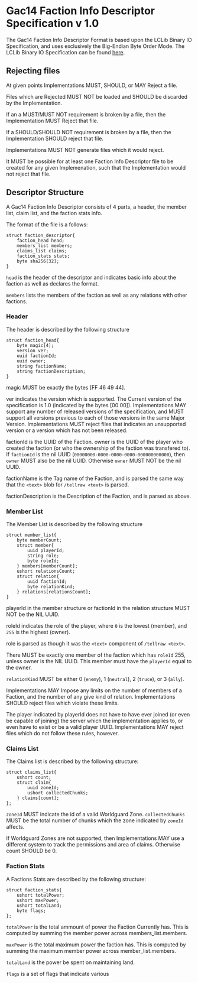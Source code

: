 # Gac14 Faction Info Descriptor Specification v 1.0

The Gac14 Faction Info Descriptor Format is based upon the LCLib Binary IO Specification, and uses exclusively the Big-Endian Byte Order Mode. The LCLib Binary IO Specification can be found [here](https://github.com/LightningCreations/lclib/blob/specification/Specification/BinaryDataIO.md). 

## Rejecting files

At given points Implementations MUST, SHOULD, or MAY Reject a file. 

Files which are Rejected MUST NOT be loaded and SHOULD be discarded by the Implementation. 

If an a MUST/MUST NOT requirement is broken by a file, then the Implementation MUST Reject that file. 

If a SHOULD/SHOULD NOT requirement is broken by a file, then the Implementation SHOULD reject that file.


Implementations MUST NOT generate files which it would reject.

It MUST be possible for at least one Faction Info Descriptor file to be created for any given Implemenation, such that the Implementation would not reject that file. 

## Descriptor Structure


A Gac14 Faction Info Descriptor consists of 4 parts, a header, the member list, claim list, and the faction stats info. 

The format of the file is a follows:

```
struct faction_descriptor{
	faction_head head;
	members_list members;
	claims_list claims;
	faction_stats stats;
	byte sha256[32];
}
```

`head` is the header of the descriptor and indicates basic info about the faction as well as declares the format. 

`members` lists the members of the faction as well as any relations with other factions. 

### Header

The header is described by the following structure

```
struct faction_head{
	byte magic[4];
	version ver;
	uuid factionId;
	uuid owner;
	string factionName;
	string factionDescription;
}
```

magic MUST be exactly the bytes [FF 46 49 44]. 

ver indicates the version which is supported. The Current version of the specification is 1.0 (indicated by the bytes [00 00]). Implementations MAY support any number of released versions of the specification, and MUST support all versions previous to each of those versions in the same Major Version. Implementations MUST reject files that indicates an unsupported version or a version which has not been released. 

factionId is the UUID of the Faction. owner is the UUID of the player who created the faction (or who the ownership of the faction was transfered to). If `factionId` is the nil UUID (`00000000-0000-0000-0000-000000000000`), then `owner` MUST also be the nil UUID. Otherwise `owner` MUST NOT be the nil UUID. 

factionName is the Tag name of the Faction, and is parsed the same way that the `<text>` blob for `/tellraw <text>` is parsed. 

factionDescription is the Description of the Faction, and is parsed as above. 

### Member List

The Member List is described by the following structure

```
struct member_list{
	byte memberCount;
	struct member{
		uuid playerId;
		string role;
		byte roleId;
	} members[memberCount];
	ushort relationsCount;
	struct relation{
		uuid factionId;
		byte relationKind;
	} relations[relationsCount];
}
```

playerId in the member structure or factionId in the relation structure MUST NOT be the NIL UUID. 

roleId indicates the role of the player, where `0` is the lowest (member), and `255` is the highest (owner). 

role is parsed as though it was the `<text>` component of `/tellraw <text>`. 

There MUST be exactly one member of the faction which has `roleId` 255, unless owner is the NIL UUID. This member must have the `playerId` equal to the owner. 

`relationKind` MUST be either 0 (`enemy`), 1 (`neutral`), 2 (`truce`), or 3 (`ally`). 

Implementations MAY Impose any limits on the number of members of a Faction, and the number of any give kind of relation. Implementations SHOULD reject files which violate these limits. 

The player indicated by playerId does not have to have ever joined (or even be capable of joining) the server which the implementation applies to, or even have to exist or be a valid player UUID. Implementations MAY reject files which do not follow these rules, however. 

### Claims List

The Claims list is described by the following structure:

```
struct claims_list{
	ushort count;
	struct claim{
		uuid zoneId;
		ushort collectedChunks;
	} claims[count];
};
```

`zoneId` MUST indicate the id of a valid Worldguard Zone. `collectedChunks` MUST be the total number of chunks which the zone indicated by `zoneId` affects. 

If Worldguard Zones are not supported, then Implementations MAY use a different system to track the permissions and area of claims. Otherwise count SHOULD be 0. 

### Faction Stats

A Factions Stats are described by the following structure:

```
struct faction_stats{
	ushort totalPower;
	ushort maxPower;
	ushort totalLand;
	byte flags;
};
```

`totalPower` is the total ammount of power the Faction Currently has. This is computed by summing the member power across members_list.members. 

`maxPower` is the total maximum power the faction has. This is computed by summing the maximum member power across member_list.members. 

`totalLand` is the power be spent on maintaining land. 

`flags` is a set of flags that indicate various 


